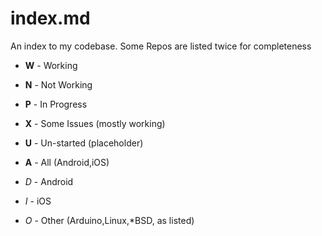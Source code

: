 # index.md
An index to my codebase. Some Repos are listed twice for completeness

* **W** - Working
* **N** - Not Working
* **P** - In Progress
* **X** - Some Issues (mostly working)
* **U** - Un-started (placeholder)

* **A** - All (Android,iOS)
* *D* - Android
* *I* - iOS
* *O* - Other (Arduino,Linux,*BSD, as listed)
